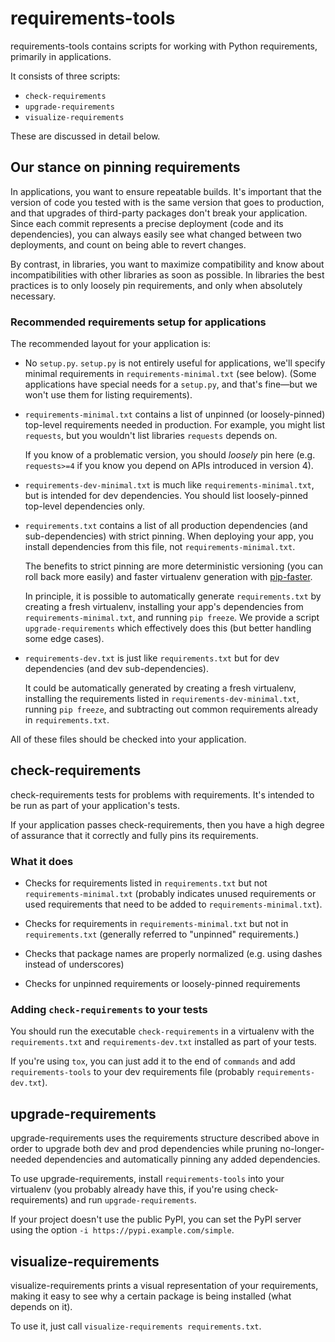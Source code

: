 requirements-tools
========

requirements-tools contains scripts for working with Python requirements,
primarily in applications.

It consists of three scripts:

  * `check-requirements`
  * `upgrade-requirements`
  * `visualize-requirements`

These are discussed in detail below.


## Our stance on pinning requirements

In applications, you want to ensure repeatable builds. It's important that the
version of code you tested with is the same version that goes to production,
and that upgrades of third-party packages don't break your application. Since
each commit represents a precise deployment (code and its dependencies), you
can always easily see what changed between two deployments, and count on being
able to revert changes.

By contrast, in libraries, you want to maximize compatibility and know about
incompatibilities with other libraries as soon as possible. In libraries the
best practices is to only loosely pin requirements, and only when absolutely
necessary.


### Recommended requirements setup for applications

The recommended layout for your application is:

* No `setup.py`.  `setup.py` is not entirely useful for applications, we'll
  specify minimal requirements in `requirements-minimal.txt` (see below).
  (Some applications have special needs for a `setup.py`, and that's fine—but
  we won't use them for listing requirements).

* `requirements-minimal.txt` contains a list of unpinned (or loosely-pinned)
  top-level requirements needed in production. For example, you might list
  `requests`, but you wouldn't list libraries `requests` depends on.

  If you know of a problematic version, you should *loosely* pin here (e.g.
  `requests>=4` if you know you depend on APIs introduced in version 4).

* `requirements-dev-minimal.txt` is much like `requirements-minimal.txt`, but
  is intended for dev dependencies. You should list loosely-pinned top-level
  dependencies only.

* `requirements.txt` contains a list of all production dependencies (and
  sub-dependencies) with strict pinning. When deploying your app, you install
  dependencies from this file, not `requirements-minimal.txt`.

  The benefits to strict pinning are more deterministic versioning (you can
  roll back more easily) and faster virtualenv generation with
  [pip-faster](https://github.com/Yelp/pip-faster).

  In principle, it is possible to automatically generate `requirements.txt` by
  creating a fresh virtualenv, installing your app's dependencies from
  `requirements-minimal.txt`, and running `pip freeze`. We provide a script
  `upgrade-requirements` which effectively does this (but better handling some
  edge cases).

* `requirements-dev.txt` is just like `requirements.txt` but for dev
  dependencies (and dev sub-dependencies).

  It could be automatically generated by creating a fresh virtualenv,
  installing the requirements listed in `requirements-dev-minimal.txt`, running
  `pip freeze`, and subtracting out common requirements already in
  `requirements.txt`.

All of these files should be checked into your application.


## check-requirements

check-requirements tests for problems with requirements. It's intended to be
run as part of your application's tests.

If your application passes check-requirements, then you have a high degree of
assurance that it correctly and fully pins its requirements.


### What it does

* Checks for requirements listed in `requirements.txt` but not
  `requirements-minimal.txt` (probably indicates unused requirements or used
  requirements that need to be added to `requirements-minimal.txt`).

* Checks for requirements in `requirements-minimal.txt` but not in
  `requirements.txt` (generally referred to "unpinned" requirements.)

* Checks that package names are properly normalized (e.g. using dashes instead
  of underscores)

* Checks for unpinned requirements or loosely-pinned requirements


### Adding `check-requirements` to your tests

You should run the executable `check-requirements` in a virtualenv with the
`requirements.txt` and `requirements-dev.txt` installed as part of your
tests.

If you're using `tox`, you can just add it to the end of `commands` and add
`requirements-tools` to your dev requirements file (probably
`requirements-dev.txt`).


## upgrade-requirements

upgrade-requirements uses the requirements structure described above in order
to upgrade both dev and prod dependencies while pruning no-longer-needed
dependencies and automatically pinning any added dependencies.

To use upgrade-requirements, install `requirements-tools` into your virtualenv
(you probably already have this, if you're using check-requirements) and run
`upgrade-requirements`.

If your project doesn't use the public PyPI, you can set the PyPI server using
the option `-i https://pypi.example.com/simple`.


## visualize-requirements

visualize-requirements prints a visual representation of your requirements,
making it easy to see why a certain package is being installed (what depends on
it).

To use it, just call `visualize-requirements requirements.txt`.
